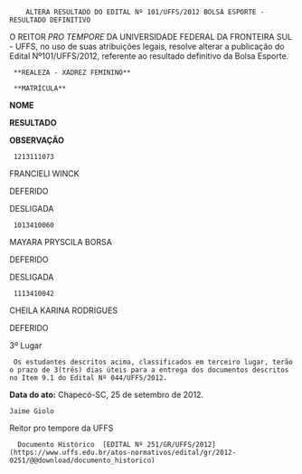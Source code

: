         ALTERA RESULTADO DO EDITAL Nº 101/UFFS/2012 BOLSA ESPORTE - RESULTADO DEFINITIVO  

O REITOR *PRO TEMPORE* DA UNIVERSIDADE FEDERAL DA FRONTEIRA SUL - UFFS, no uso de suas atribuições legais, resolve alterar a publicação do Edital Nº101/UFFS/2012, referente ao resultado definitivo da Bolsa Esporte.

     **REALEZA - XADREZ FEMININO**

     **MATRÍCULA**

   **NOME**

   **RESULTADO**

   **OBSERVAÇÃO**

     1213111073

   FRANCIELI WINCK

   DEFERIDO

   DESLIGADA

     1013410060

   MAYARA PRYSCILA BORSA

   DEFERIDO

   DESLIGADA

     1113410042

   CHEILA KARINA RODRIGUES

   DEFERIDO

   3º Lugar

     Os estudantes descritos acima, classificados em terceiro lugar, terão o prazo de 3(três) dias úteis para a entrega dos documentos descritos no Item 9.1 do Edital Nº 044/UFFS/2012.

  

   **Data do ato:** Chapecó-SC, 25 de setembro de 2012.   
 

    Jaime Giolo   
 Reitor pro tempore da UFFS 

      Documento Histórico  [EDITAL Nº 251/GR/UFFS/2012](https://www.uffs.edu.br/atos-normativos/edital/gr/2012-0251/@@download/documento_historico)     
      